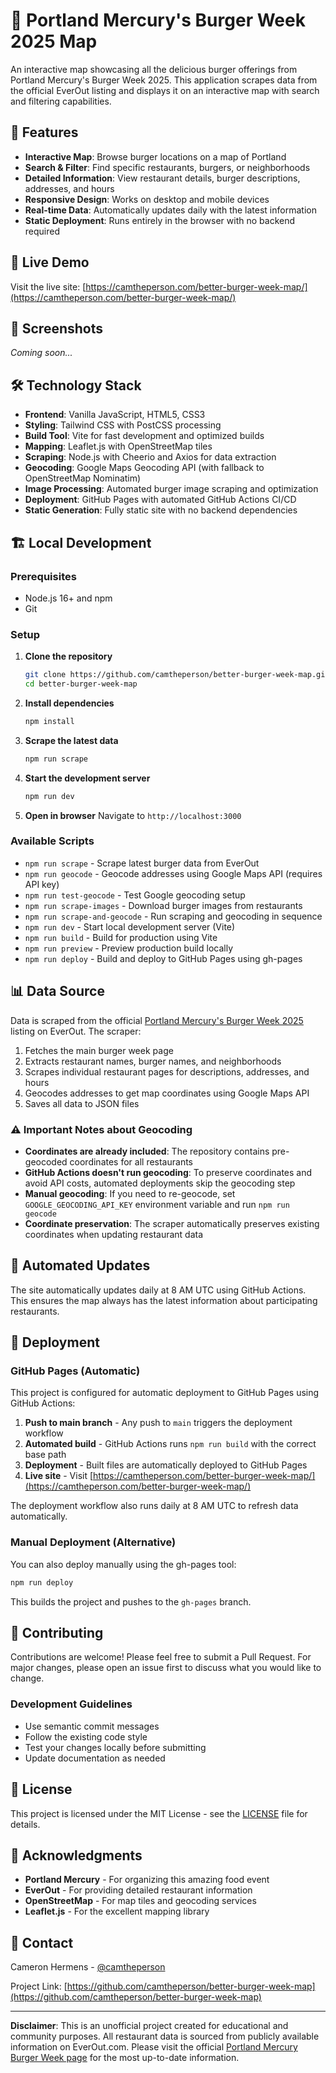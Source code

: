 # 🍔 Portland Mercury's Burger Week 2025 Map

An interactive map showcasing all the delicious burger offerings from Portland Mercury's Burger Week 2025. This application scrapes data from the official EverOut listing and displays it on an interactive map with search and filtering capabilities.

## 🌟 Features

- **Interactive Map**: Browse burger locations on a map of Portland
- **Search & Filter**: Find specific restaurants, burgers, or neighborhoods
- **Detailed Information**: View restaurant details, burger descriptions, addresses, and hours
- **Responsive Design**: Works on desktop and mobile devices
- **Real-time Data**: Automatically updates daily with the latest information
- **Static Deployment**: Runs entirely in the browser with no backend required

## 🚀 Live Demo

Visit the live site: [https://camtheperson.com/better-burger-week-map/](https://camtheperson.com/better-burger-week-map/)

## 📱 Screenshots

*Coming soon...*

## 🛠️ Technology Stack

- **Frontend**: Vanilla JavaScript, HTML5, CSS3
- **Styling**: Tailwind CSS with PostCSS processing
- **Build Tool**: Vite for fast development and optimized builds
- **Mapping**: Leaflet.js with OpenStreetMap tiles
- **Scraping**: Node.js with Cheerio and Axios for data extraction
- **Geocoding**: Google Maps Geocoding API (with fallback to OpenStreetMap Nominatim)
- **Image Processing**: Automated burger image scraping and optimization
- **Deployment**: GitHub Pages with automated GitHub Actions CI/CD
- **Static Generation**: Fully static site with no backend dependencies

## 🏗️ Local Development

### Prerequisites

- Node.js 16+ and npm
- Git

### Setup

1. **Clone the repository**
   ```bash
   git clone https://github.com/camtheperson/better-burger-week-map.git
   cd better-burger-week-map
   ```

2. **Install dependencies**
   ```bash
   npm install
   ```

3. **Scrape the latest data**
   ```bash
   npm run scrape
   ```

4. **Start the development server**
   ```bash
   npm run dev
   ```

5. **Open in browser**
   Navigate to `http://localhost:3000`

### Available Scripts

- `npm run scrape` - Scrape latest burger data from EverOut
- `npm run geocode` - Geocode addresses using Google Maps API (requires API key)
- `npm run test-geocode` - Test Google geocoding setup
- `npm run scrape-images` - Download burger images from restaurants
- `npm run scrape-and-geocode` - Run scraping and geocoding in sequence
- `npm run dev` - Start local development server (Vite)
- `npm run build` - Build for production using Vite
- `npm run preview` - Preview production build locally
- `npm run deploy` - Build and deploy to GitHub Pages using gh-pages

## 📊 Data Source

Data is scraped from the official [Portland Mercury's Burger Week 2025](https://everout.com/portland/events/the-portland-mercurys-burger-week-2025/e205791/) listing on EverOut. The scraper:

1. Fetches the main burger week page
2. Extracts restaurant names, burger names, and neighborhoods
3. Scrapes individual restaurant pages for descriptions, addresses, and hours
4. Geocodes addresses to get map coordinates using Google Maps API
5. Saves all data to JSON files

### ⚠️ Important Notes about Geocoding

- **Coordinates are already included**: The repository contains pre-geocoded coordinates for all restaurants
- **GitHub Actions doesn't run geocoding**: To preserve coordinates and avoid API costs, automated deployments skip the geocoding step
- **Manual geocoding**: If you need to re-geocode, set `GOOGLE_GEOCODING_API_KEY` environment variable and run `npm run geocode`
- **Coordinate preservation**: The scraper automatically preserves existing coordinates when updating restaurant data

## 🔄 Automated Updates

The site automatically updates daily at 8 AM UTC using GitHub Actions. This ensures the map always has the latest information about participating restaurants.

## 🚀 Deployment

### GitHub Pages (Automatic)

This project is configured for automatic deployment to GitHub Pages using GitHub Actions:

1. **Push to main branch** - Any push to `main` triggers the deployment workflow
2. **Automated build** - GitHub Actions runs `npm run build` with the correct base path
3. **Deployment** - Built files are automatically deployed to GitHub Pages
4. **Live site** - Visit [https://camtheperson.com/better-burger-week-map/](https://camtheperson.com/better-burger-week-map/)

The deployment workflow also runs daily at 8 AM UTC to refresh data automatically.

### Manual Deployment (Alternative)

You can also deploy manually using the gh-pages tool:

```bash
npm run deploy
```

This builds the project and pushes to the `gh-pages` branch.

## 🤝 Contributing

Contributions are welcome! Please feel free to submit a Pull Request. For major changes, please open an issue first to discuss what you would like to change.

### Development Guidelines

- Use semantic commit messages
- Follow the existing code style
- Test your changes locally before submitting
- Update documentation as needed

## 📝 License

This project is licensed under the MIT License - see the [LICENSE](LICENSE) file for details.

## 🙏 Acknowledgments

- **Portland Mercury** - For organizing this amazing food event
- **EverOut** - For providing detailed restaurant information
- **OpenStreetMap** - For map tiles and geocoding services
- **Leaflet.js** - For the excellent mapping library

## 📧 Contact

Cameron Hermens - [@camtheperson](https://github.com/camtheperson)

Project Link: [https://github.com/camtheperson/better-burger-week-map](https://github.com/camtheperson/better-burger-week-map)

---

**Disclaimer**: This is an unofficial project created for educational and community purposes. All restaurant data is sourced from publicly available information on EverOut.com. Please visit the official [Portland Mercury Burger Week page](https://everout.com/portland/events/the-portland-mercurys-burger-week-2025/e205791/) for the most up-to-date information.
